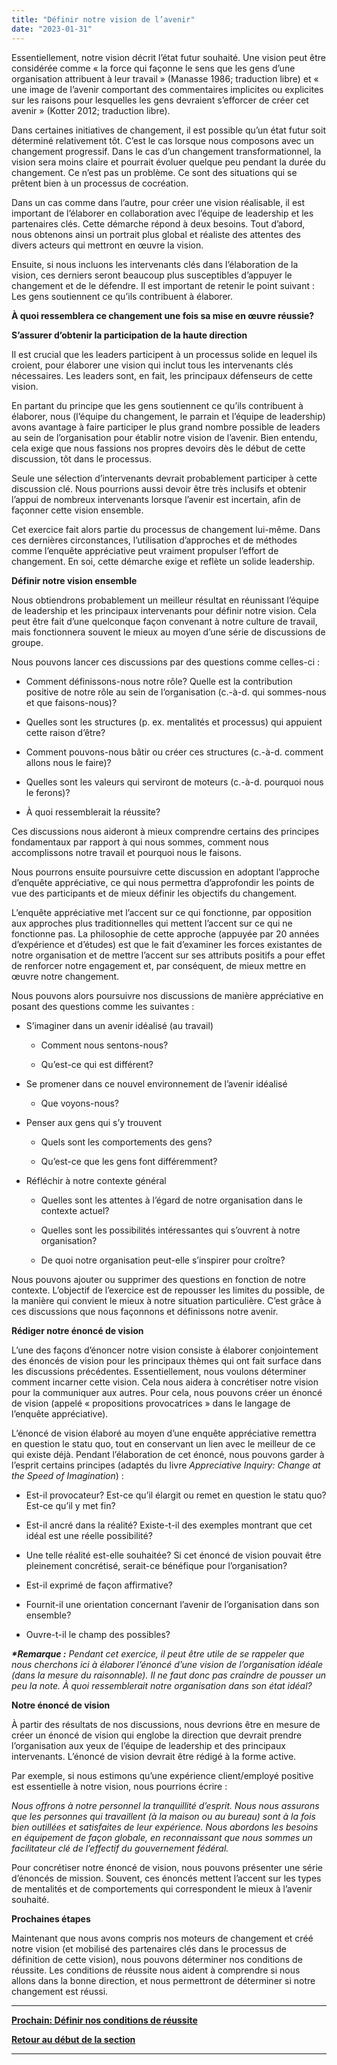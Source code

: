 ```yaml
---
title: "Définir notre vision de l’avenir"
date: "2023-01-31"
---
```


Essentiellement, notre vision décrit l’état futur souhaité. Une vision peut être considérée comme « la force qui façonne le sens que les gens d’une organisation attribuent à leur travail » (Manasse 1986; traduction libre) et « une image de l’avenir comportant des commentaires implicites ou explicites sur les raisons pour lesquelles les gens devraient s’efforcer de créer cet avenir » (Kotter 2012; traduction libre).

Dans certaines initiatives de changement, il est possible qu’un état futur soit déterminé relativement tôt. C’est le cas lorsque nous composons avec un changement progressif. Dans le cas d’un changement transformationnel, la vision sera moins claire et pourrait évoluer quelque peu pendant la durée du changement. Ce n’est pas un problème. Ce sont des situations qui se prêtent bien à un processus de cocréation.

Dans un cas comme dans l’autre, pour créer une vision réalisable, il est important de l’élaborer en collaboration avec l’équipe de leadership et les partenaires clés. Cette démarche répond à deux besoins. Tout d’abord, nous obtenons ainsi un portrait plus global et réaliste des attentes des divers acteurs qui mettront en œuvre la vision.

Ensuite, si nous incluons les intervenants clés dans l’élaboration de la vision, ces derniers seront beaucoup plus susceptibles d’appuyer le changement et de le défendre. Il est important de retenir le point suivant : Les gens soutiennent ce qu’ils contribuent à élaborer.

**À quoi ressemblera ce changement une fois sa mise en œuvre réussie?**

**S’assurer d’obtenir la participation de la haute direction**

Il est crucial que les leaders participent à un processus solide en lequel ils croient, pour élaborer une vision qui inclut tous les intervenants clés nécessaires. Les leaders sont, en fait, les principaux défenseurs de cette vision.

En partant du principe que les gens soutiennent ce qu’ils contribuent à élaborer, nous (l’équipe du changement, le parrain et l’équipe de leadership) avons avantage à faire participer le plus grand nombre possible de leaders au sein de l’organisation pour établir notre vision de l’avenir. Bien entendu, cela exige que nous fassions nos propres devoirs dès le début de cette discussion, tôt dans le processus.

Seule une sélection d’intervenants devrait probablement participer à cette discussion clé. Nous pourrions aussi devoir être très inclusifs et obtenir l’appui de nombreux intervenants lorsque l’avenir est incertain, afin de façonner cette vision ensemble.

Cet exercice fait alors partie du processus de changement lui-même. Dans ces dernières circonstances, l’utilisation d’approches et de méthodes comme l’enquête appréciative peut vraiment propulser l’effort de changement. En soi, cette démarche exige et reflète un solide leadership.

**Définir notre vision ensemble**

Nous obtiendrons probablement un meilleur résultat en réunissant l’équipe de leadership et les principaux intervenants pour définir notre vision. Cela peut être fait d’une quelconque façon convenant à notre culture de travail, mais fonctionnera souvent le mieux au moyen d’une série de discussions de groupe.

Nous pouvons lancer ces discussions par des questions comme celles-ci :

- Comment définissons-nous notre rôle? Quelle est la contribution positive de notre rôle au sein de l’organisation (c.-à-d. qui sommes-nous et que faisons-nous)?

- Quelles sont les structures (p. ex. mentalités et processus) qui appuient cette raison d’être?

- Comment pouvons-nous bâtir ou créer ces structures (c.-à-d. comment allons nous le faire)?

- Quelles sont les valeurs qui serviront de moteurs (c.-à-d. pourquoi nous le ferons)?

- À quoi ressemblerait la réussite?

Ces discussions nous aideront à mieux comprendre certains des principes fondamentaux par rapport à qui nous sommes, comment nous accomplissons notre travail et pourquoi nous le faisons.

Nous pourrons ensuite poursuivre cette discussion en adoptant l’approche d’enquête appréciative, ce qui nous permettra d’approfondir les points de vue des participants et de mieux définir les objectifs du changement.

L’enquête appréciative met l’accent sur ce qui fonctionne, par opposition aux approches plus traditionnelles qui mettent l’accent sur ce qui ne fonctionne pas. La philosophie de cette approche (appuyée par 20 années d’expérience et d’études) est que le fait d’examiner les forces existantes de notre organisation et de mettre l’accent sur ses attributs positifs a pour effet de renforcer notre engagement et, par conséquent, de mieux mettre en œuvre notre changement.

Nous pouvons alors poursuivre nos discussions de manière appréciative en posant des questions comme les suivantes :

- S’imaginer dans un avenir idéalisé (au travail)
    - Comment nous sentons-nous?
    
    - Qu’est-ce qui est différent?

- Se promener dans ce nouvel environnement de l’avenir idéalisé
    - Que voyons-nous?

- Penser aux gens qui s’y trouvent
    - Quels sont les comportements des gens?
    
    - Qu’est-ce que les gens font différemment?

- Réfléchir à notre contexte général
    - Quelles sont les attentes à l’égard de notre organisation dans le contexte actuel?
    
    - Quelles sont les possibilités intéressantes qui s’ouvrent à notre organisation?
    
    - De quoi notre organisation peut-elle s’inspirer pour croître?

Nous pouvons ajouter ou supprimer des questions en fonction de notre contexte. L’objectif de l’exercice est de repousser les limites du possible, de la manière qui convient le mieux à notre situation particulière. C’est grâce à ces discussions que nous façonnons et définissons notre avenir.

**Rédiger notre énoncé de vision**

L’une des façons d’énoncer notre vision consiste à élaborer conjointement des énoncés de vision pour les principaux thèmes qui ont fait surface dans les discussions précédentes. Essentiellement, nous voulons déterminer comment incarner cette vision. Cela nous aidera à concrétiser notre vision pour la communiquer aux autres. Pour cela, nous pouvons créer un énoncé de vision (appelé « propositions provocatrices » dans le langage de l’enquête appréciative).

L’énoncé de vision élaboré au moyen d’une enquête appréciative remettra en question le statu quo, tout en conservant un lien avec le meilleur de ce qui existe déjà. Pendant l’élaboration de cet énoncé, nous pouvons garder à l’esprit certains principes (adaptés du livre _Appreciative Inquiry: Change at the Speed of Imagination_) :

- Est-il provocateur? Est-ce qu’il élargit ou remet en question le statu quo? Est-ce qu’il y met fin?

- Est-il ancré dans la réalité? Existe-t-il des exemples montrant que cet idéal est une réelle possibilité?

- Une telle réalité est-elle souhaitée? Si cet énoncé de vision pouvait être pleinement concrétisé, serait-ce bénéfique pour l’organisation?

- Est-il exprimé de façon affirmative?

- Fournit-il une orientation concernant l’avenir de l’organisation dans son ensemble?

- Ouvre-t-il le champ des possibles?

**_\*Remarque :_** _Pendant cet exercice, il peut être utile de se rappeler que nous cherchons ici à élaborer l’énoncé d’une vision de l’organisation idéale (dans la mesure du raisonnable). Il ne faut donc pas craindre de pousser un peu la note. À quoi ressemblerait notre organisation dans son état idéal?_

**Notre énoncé de vision**

À partir des résultats de nos discussions, nous devrions être en mesure de créer un énoncé de vision qui englobe la direction que devrait prendre l’organisation aux yeux de l’équipe de leadership et des principaux intervenants. L’énoncé de vision devrait être rédigé à la forme active.

Par exemple, si nous estimons qu’une expérience client/employé positive est essentielle à notre vision, nous pourrions écrire :

_Nous offrons à notre personnel la tranquillité d’esprit. Nous nous assurons que les personnes qui travaillent (à la maison ou au bureau) sont à la fois bien outillées et satisfaites de leur expérience. Nous abordons les besoins en équipement de façon globale, en reconnaissant que nous sommes un facilitateur clé de l’effectif du gouvernement fédéral._

Pour concrétiser notre énoncé de vision, nous pouvons présenter une série d’énoncés de mission. Souvent, ces énoncés mettent l’accent sur les types de mentalités et de comportements qui correspondent le mieux à l’avenir souhaité.

**Prochaines étapes**

Maintenant que nous avons compris nos moteurs de changement et créé notre vision (et mobilisé des partenaires clés dans le processus de définition de cette vision), nous pouvons déterminer nos conditions de réussite. Les conditions de réussite nous aident à comprendre si nous allons dans la bonne direction, et nous permettront de déterminer si notre changement est réussi.

* * *

[******Prochain: Définir nos conditions de réussite******](/framework-for-leading-change/definir-nos-conditions-de-reussite/)

[**Retour au début de la section**](/framework-for-leading-change/jeter-les-bases-dun-changement-reussi/)

* * *
